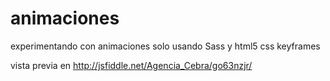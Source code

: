 animaciones
===========

experimentando con animaciones solo usando Sass y html5 css keyframes

vista previa en http://jsfiddle.net/Agencia_Cebra/go63nzjr/
